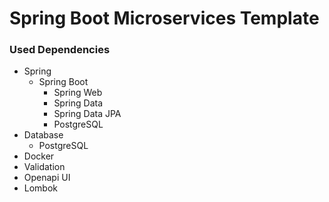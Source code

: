 # Spring Boot Microservices Template


### Used Dependencies
  * Spring
    * Spring Boot
      * Spring Web
      * Spring Data
      * Spring Data JPA
      * PostgreSQL
* Database
    * PostgreSQL
* Docker 
* Validation
* Openapi UI
* Lombok
